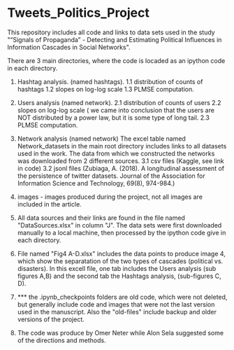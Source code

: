 # Tweets_Politics_Project
This repository includes all code and links to data sets used in the study "“Signals of Propaganda” - Detecting and Estimating Political
Influences in Information Cascades in Social Networks".

There are 3 main directories, where the code is locaded as an ipython code in each directory. 
1. Hashtag analysis. (named hashtags). 
  1.1 distribution of counts of hashtags
  1.2 slopes on log-log scale
  1.3 PLMSE computation.
   
2. Users analysis (named network).
   2.1 distribution of counts of users
   2.2 slopes on log-log scale ( we came into conclusion that the users are NOT distributed by a power law, but it is some type of long tail.
   2.3 PLMSE computation.

3. Network analysis (named network)
The excel table named Network_datasets in the main root directory includes links to all datasets used in the work.
The data from which we constructed the networks was downloaded from 2 different sources.
   3.1 csv files (Kaggle, see link in code)
   3.2 jsonl files (Zubiaga, A. (2018). A longitudinal assessment of the persistence of twitter datasets. Journal of the Association for Information Science and Technology, 69(8), 974-984.)

4. images - images produced during the project, not all images are included in the article.

5. All data sources and their links are found in the file named "DataSources.xlsx" in column "J".
   The data sets were first downloaded manually to a local machine, then processed by the ipython code give in each directory.
   
7. File named "Fig4 A-D.xlsx" includes the data points to produce image 4, which show the separatation of the two types of cascades (political vs. disasters). In this excell file, one tab includes the Users analysis (sub figures A,B) and the second tab the Hashtags analysis, (sub-figures C, D).
   
9. *** the .ipynb_checkpoints folders are old code, which were not deleted, but generally include code and images that were not the last version used in the manuscript. Also the "old-files" include backup and older versions of the project.

10. The code was produce by Omer Neter while Alon Sela suggested some of the directions and methods. 

   
